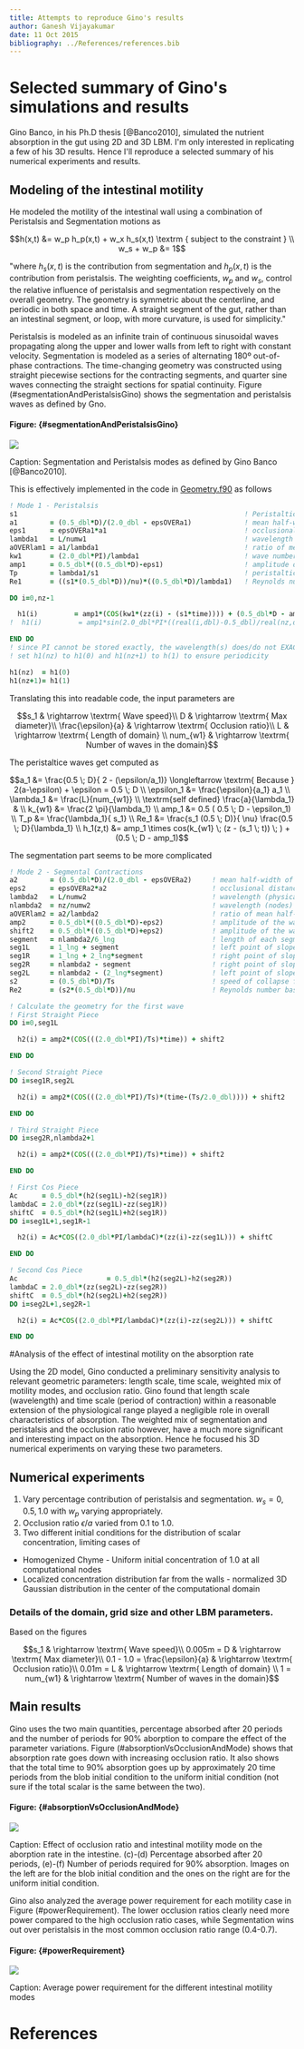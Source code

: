 ```yaml
---
title: Attempts to reproduce Gino's results
author: Ganesh Vijayakumar
date: 11 Oct 2015
bibliography: ../References/references.bib 
---
```


# Selected summary of Gino's simulations and results

Gino Banco, in his Ph.D thesis [@Banco2010], simulated the nutrient absorption in the gut using 2D and 3D LBM. I'm only interested in replicating a few of his 3D results. Hence I'll reproduce a selected summary of his numerical experiments and results. 

## Modeling of the intestinal motility

He modeled the motility of the intestinal wall using a combination of Peristalsis and Segmentation motions as 

~~~math
h(x,t) &= w_p h_p(x,t) + w_x h_s(x,t) \textrm { subject to the constraint } \\
w_s + w_p &= 1
~~~
"where $h_s(x,t)$ is the contribution from segmentation and $h_p(x,t)$ is the contribution from peristalsis. The weighting coefficients, $w_p$ and $w_s$, control the relative influence of peristalsis and segmentation respectively on the overall geometry. The  geometry  is  symmetric  about  the  centerline,  and  periodic  in  both  space  and  time.  A straight segment of the gut, rather than an intestinal segment, or loop, with more curvature, is used for simplicity."

Peristalsis is modeled as an infinite train of continuous sinusoidal waves propagating along the upper and lower walls from left to right with constant velocity. Segmentation  is  modeled  as  a  series  of  alternating  180º  out-of-phase  contractions. The  time-changing  geometry  was constructed using straight piecewise sections for the contracting segments, and quarter sine waves  connecting  the  straight  sections  for  spatial  continuity. Figure (#segmentationAndPeristalsisGino) shows the segmentation and peristalsis waves as defined by Gno. 

#### Figure: {#segmentationAndPeristalsisGino}

![](./segmentationAndPeristalsisGino.png)

Caption: Segmentation and Peristalsis modes as defined by Gino Banco [@Banco2010].

This is effectively implemented in the code in [Geometry.f90](https://github.com/gantech/GI/blob/intestine3D/Geometry.f90) as follows

```fortran
! Mode 1 - Peristalsis
s1                                                        ! Peristaltic wave speed
a1        = (0.5_dbl*D)/(2.0_dbl - epsOVERa1)             ! mean half-width of wave1    
eps1      = epsOVERa1*a1                                  ! occlusional distance
lambda1   = L/numw1                                       ! wavelength
aOVERlam1 = a1/lambda1                                    ! ratio of mean half-width to wavelength
kw1       = (2.0_dbl*PI)/lambda1            	     	  ! wave number
amp1      = 0.5_dbl*((0.5_dbl*D)-eps1)                    ! amplitude of the wave
Tp        = lambda1/s1                                    ! peristaltic period
Re1       = ((s1*(0.5_dbl*D))/nu)*((0.5_dbl*D)/lambda1)   ! Reynolds number based on mode 1        

DO i=0,nz-1

  h1(i)         = amp1*(COS(kw1*(zz(i) - (s1*time)))) + (0.5_dbl*D - amp1) !! Yanxing's expression
!  h1(i)         = amp1*sin(2.0_dbl*PI*((real(i,dbl)-0.5_dbl)/real(nz,dbl)-0.1_dbl*iter/real(nz,dbl))+pi/2.0_dbl)+ (0.5_dbl*D - amp1)

END DO
! since PI cannot be stored exactly, the wavelength(s) does/do not EXACTLY span the domain...
! set h1(nz) to h1(0) and h1(nz+1) to h(1) to ensure periodicity

h1(nz)  = h1(0)
h1(nz+1)= h1(1)
```

Translating this into readable code, the input parameters are

~~~math
s_1 & \rightarrow \textrm{ Wave speed}\\
D & \rightarrow \textrm{ Max diameter}\\
\frac{\epsilon}{a} & \rightarrow \textrm{ Occlusion ratio}\\
L & \rightarrow \textrm{ Length of domain} \\
num_{w1} & \rightarrow \textrm{ Number of waves in the domain}
~~~

The peristaltice waves get computed as 

~~~math
a_1 &= \frac{0.5 \; D}{ 2 - (\epsilon/a_1)} \longleftarrow \textrm{ Because } 2(a-\epsilon) + \epsilon = 0.5 \; D \\
\epsilon_1 &= \frac{\epsilon}{a_1} a_1 \\
\lambda_1 &= \frac{L}{num_{w1}} \\
\textrm{self defined} \frac{a}{\lambda_1} & \\
k_{w1} &= \frac{2 \pi}{\lambda_1} \\
amp_1 &= 0.5 ( 0.5 \; D - \epsilon_1) \\
T_p &= \frac{\lambda_1}{ s_1} \\
Re_1 &= \frac{s_1 (0.5 \; D)}{ \nu} \frac{0.5 \; D}{\lambda_1} \\
h_1(z,t) &= amp_1 \times cos(k_{w1} \; (z - (s_1 \; t)) \; ) + (0.5 \; D - amp_1)
~~~

The segmentation part seems to be more complicated

```fortran
! Mode 2 - Segmental Contractions
a2        = (0.5_dbl*D)/(2.0_dbl - epsOVERa2)     ! mean half-width of wave1 (based on peristalsis definition)
eps2      = epsOVERa2*a2                          ! occlusional distance
lambda2   = L/numw2                               ! wavelength (physical units)
nlambda2  = nz/numw2                              ! wavelength (nodes)
aOVERlam2 = a2/lambda2                            ! ratio of mean half-width to wavelength 
amp2      = 0.5_dbl*((0.5_dbl*D)-eps2)            ! amplitude of the wave
shift2    = 0.5_dbl*((0.5_dbl*D)+eps2)            ! amplitude of the wave
segment   = nlambda2/6_lng                        ! length of each segment of the segmental wave   !!!!! CAREFUL HERE WITH SYMMETRY!
seg1L     = 1_lng + segment                       ! left point of sloped segement 1
seg1R     = 1_lng + 2_lng*segment                 ! right point of sloped segement 1
seg2R     = nlambda2 - segment                    ! right point of sloped segement 2
seg2L     = nlambda2 - (2_lng*segment)            ! left point of sloped segement 2
s2        = (0.5_dbl*D)/Ts                        ! speed of collapse fo segmental contraction
Re2       = (s2*(0.5_dbl*D))/nu                   ! Reynolds number based on mode 2

! Calculate the geometry for the first wave                                                                                          
! First Straight Piece                                                                                                                
DO i=0,seg1L

  h2(i) = amp2*(COS(((2.0_dbl*PI)/Ts)*time)) + shift2

END DO

! Second Straight Piece
DO i=seg1R,seg2L

  h2(i) = amp2*(COS(((2.0_dbl*PI)/Ts)*(time-(Ts/2.0_dbl)))) + shift2

END DO

! Third Straight Piece
DO i=seg2R,nlambda2+1

  h2(i) = amp2*(COS(((2.0_dbl*PI)/Ts)*time)) + shift2

END DO

! First Cos Piece
Ac      = 0.5_dbl*(h2(seg1L)-h2(seg1R))
lambdaC = 2.0_dbl*(zz(seg1L)-zz(seg1R))
shiftC  = 0.5_dbl*(h2(seg1L)+h2(seg1R))
DO i=seg1L+1,seg1R-1

  h2(i) = Ac*COS((2.0_dbl*PI/lambdaC)*(zz(i)-zz(seg1L))) + shiftC

END DO

! Second Cos Piece
Ac                      = 0.5_dbl*(h2(seg2L)-h2(seg2R))
lambdaC = 2.0_dbl*(zz(seg2L)-zz(seg2R))
shiftC  = 0.5_dbl*(h2(seg2L)+h2(seg2R))
DO i=seg2L+1,seg2R-1

  h2(i) = Ac*COS((2.0_dbl*PI/lambdaC)*(zz(i)-zz(seg2L))) + shiftC

END DO
```

#Analysis of the effect of intestinal motility on the absorption rate

Using the 2D model, Gino conducted a preliminary sensitivity analysis to relevant geometric parameters: length scale, time scale, weighted mix of motility modes, and occlusion ratio. Gino found that length scale (wavelength) and time scale (period of contraction) within a reasonable extension of the physiological range played a negligible role in overall characteristics of absorption. The weighted mix of segmentation and peristalsis and the occlusion ratio however, have a much more significant and interesting impact on the absorption. Hence he focused his 3D numerical experiments on varying these two parameters. 


## Numerical experiments

1. Vary percentage contribution of peristalsis and segmentation. $w_s = 0,0.5,1.0$ with $w_p$ varying appropriately.
2. Occlusion ratio $\epsilon/a$ varied from 0.1 to 1.0.
3. Two different initial conditions for the distribution of scalar concentration, limiting cases of 
 * Homogenized Chyme - Uniform initial concentration of 1.0 at all computational nodes
 * Localized concentration distribution far from  the walls -  normalized 3D Gaussian distribution in the center of the computational domain

### Details of the domain, grid size and other LBM parameters.

Based on the figures

~~~math
s_1 & \rightarrow \textrm{ Wave speed}\\
0.005m = D & \rightarrow \textrm{ Max diameter}\\
0.1 - 1.0 = \frac{\epsilon}{a} & \rightarrow \textrm{ Occlusion ratio}\\
0.01m = L & \rightarrow \textrm{ Length of domain} \\
1 = num_{w1} & \rightarrow \textrm{ Number of waves in the domain}
~~~



## Main results

Gino uses the two main quantities, percentage absorbed after 20 periods and the number of periods for 90% aborption to compare the effect of the parameter variations. Figure (#absorptionVsOcclusionAndMode) shows that absorption rate goes down with increasing occlusion ratio. It also shows that the total time to 90% absorption goes up by approximately 20 time periods from the blob initial condition to the uniform initial condition (not sure if the total scalar is the same between the two).


#### Figure: {#absorptionVsOcclusionAndMode}

![](absorptionVsOcclusionAndMode.png)

Caption: Effect of occlusion ratio and intestinal motility mode on the aborption rate in the intestine. (c)-(d) Percentage absorbed after 20 periods, (e)-(f) Number of periods required for 90% absorption. Images on the left are for the blob initial condition and the ones on the right are for the uniform initial condition.

Gino also analyzed the average power requirement for each motility case in Figure (#powerRequirement). The lower occlusion ratios clearly need more power compared to the high occlusion ratio cases, while Segmentation wins out over peristalsis in the most common occlusion ratio range (0.4-0.7). 


#### Figure: {#powerRequirement}

![](powerRequirement.png)

Caption: Average power requirement for the different intestinal motility modes


# References




